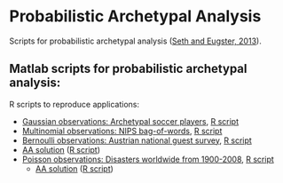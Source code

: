 # Probabilistic Archetypal Analysis

Scripts for probabilistic archetypal analysis ([Seth and Eugster,
2013](http://arxiv.org/abs/1312.7604)).


Matlab scripts for probabilistic archetypal analysis:
 - 


R scripts to reproduce applications:
 - [Gaussian observations: Archetypal soccer players](https://cdn.rawgit.com/aalab/paa/master/examples/Soccer-report.html), [R script](examples/Soccer-report.R)
 - [Multinomial observations: NIPS bag-of-words](https://cdn.rawgit.com/aalab/paa/master/examples/NIPS-report.html), [R script](examples/NIPS-report.R)
 - [Bernoulli observations: Austrian national guest survey](https://cdn.rawgit.com/aalab/paa/master/examples/GSAW97-report.html), [R script](examples/GSAW97-report.R)
  - [AA solution](https://cdn.rawgit.com/aalab/paa/master/examples/GSAW97-report-aa.html) ([R script](examples/GSAW97-report-aa.R))
 - [Poisson observations: Disasters worldwide from 1900-2008](https://cdn.rawgit.com/aalab/paa/master/examples/Disaster-report.html), [R script](examples/Disaster-report.R)
   - [AA solution](https://cdn.rawgit.com/aalab/paa/master/examples/GSAW97-report-aa.html) ([R script](examples/Disaster-report-aa.R))

